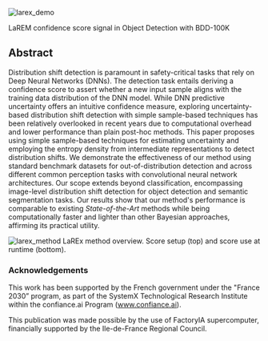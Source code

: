 
![larex_demo](/LaREx-website/images/LaREx_demo.gif)

LaREM confidence score signal in Object Detection with BDD-100K


## Abstract
Distribution shift detection is paramount in safety-critical tasks that rely on Deep Neural Networks (DNNs). 
The detection task entails deriving a confidence score to assert whether a new input sample aligns with the training data distribution of the DNN model. 
While DNN predictive uncertainty offers an intuitive confidence measure, exploring uncertainty-based distribution shift detection with simple sample-based techniques has been relatively overlooked in recent years due to computational overhead and lower performance than plain post-hoc methods. 
This paper proposes using simple sample-based techniques for estimating uncertainty and employing the entropy density from intermediate representations to detect distribution shifts. 
We demonstrate the effectiveness of our method using standard benchmark datasets for out-of-distribution 
detection and across different common perception tasks with convolutional neural network architectures. 
Our scope extends beyond classification, encompassing image-level distribution shift detection for 
object detection and semantic segmentation tasks. 
Our results show that our method's performance is comparable to existing _State-of-the-Art_ 
methods while being computationally faster and lighter than other Bayesian approaches, 
affirming its practical utility.

![larex_method](/LaREx-website/images/LaREx_method.png)
LaREx method overview. Score setup (top) and score use at runtime (bottom).


### Acknowledgements

This work has been supported by the French government
under the "France 2030” program, as part of the SystemX
Technological Research Institute within the confiance.ai
Program (www.confiance.ai).

This publication was made possible by the use of FactoryIA
supercomputer, financially supported by the Ile-de-France
Regional Council.

